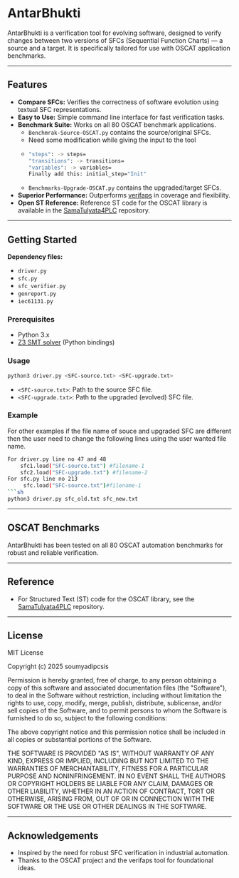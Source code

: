 # AntarBhukti

AntarBhukti is a verification tool for evolving software, designed to verify changes between two versions of SFCs (Sequential Function Charts) — a source and a target. It is specifically tailored for use with OSCAT application benchmarks.

---

## Features

- **Compare SFCs:** Verifies the correctness of software evolution using textual SFC representations.
- **Easy to Use:** Simple command line interface for fast verification tasks.
- **Benchmark Suite:** Works on all 80 OSCAT benchmark applications.  
  - `Benchmrak-Source-OSCAT.py` contains the source/original SFCs.
  -  Need some modification while giving the input to the tool
  -  ```sh
     "steps": -> steps=
     "transitions": -> transitions=
     "variables": -> variables=
     Finally add this: initial_step="Init"
     ``` 
  - `Benchmarks-Upgrade-OSCAT.py` contains the upgraded/target SFCs.
- **Superior Performance:** Outperforms [verifaps](https://formal.kastel.kit.edu/~weigl/verifaps/index.html) in coverage and flexibility.
- **Open ST Reference:** Reference ST code for the OSCAT library is available in the [SamaTulyata4PLC](https://github.com/soumyadipcsis/SamaTulyata4PLC) repository.

---

## Getting Started

**Dependency files:**  
- `driver.py`  
- `sfc.py`  
- `sfc_verifier.py`
- `genreport.py`
- `iec61131.py`

### Prerequisites

- Python 3.x
- [Z3 SMT solver](https://github.com/Z3Prover/z3) (Python bindings)

### Usage

```sh
python3 driver.py <SFC-source.txt> <SFC-upgrade.txt>
```
- `<SFC-source.txt>`: Path to the source SFC file.
- `<SFC-upgrade.txt>`: Path to the upgraded (evolved) SFC file.

### Example
For other examples if the file name of souce and upgraded SFC are different then the user need to change the following lines using the user wanted file name.
```sh
For driver.py line no 47 and 48
    sfc1.load("SFC-source.txt") #filename-1
    sfc2.load("SFC-upgrade.txt") #filename-2
For sfc.py line no 213
     sfc.load("SFC-source.txt")#filename-1
```sh
python3 driver.py sfc_old.txt sfc_new.txt
```

---

## OSCAT Benchmarks

AntarBhukti has been tested on all 80 OSCAT automation benchmarks for robust and reliable verification.

---

## Reference

- For Structured Text (ST) code for the OSCAT library, see the [SamaTulyata4PLC](https://github.com/soumyadipcsis/SamaTulyata4PLC) repository.

---

## License

MIT License

Copyright (c) 2025 soumyadipcsis

Permission is hereby granted, free of charge, to any person obtaining a copy
of this software and associated documentation files (the "Software"), to deal
in the Software without restriction, including without limitation the rights
to use, copy, modify, merge, publish, distribute, sublicense, and/or sell
copies of the Software, and to permit persons to whom the Software is
furnished to do so, subject to the following conditions:

The above copyright notice and this permission notice shall be included in all
copies or substantial portions of the Software.

THE SOFTWARE IS PROVIDED "AS IS", WITHOUT WARRANTY OF ANY KIND, EXPRESS OR
IMPLIED, INCLUDING BUT NOT LIMITED TO THE WARRANTIES OF MERCHANTABILITY,
FITNESS FOR A PARTICULAR PURPOSE AND NONINFRINGEMENT. IN NO EVENT SHALL THE
AUTHORS OR COPYRIGHT HOLDERS BE LIABLE FOR ANY CLAIM, DAMAGES OR OTHER
LIABILITY, WHETHER IN AN ACTION OF CONTRACT, TORT OR OTHERWISE, ARISING FROM,
OUT OF OR IN CONNECTION WITH THE SOFTWARE OR THE USE OR OTHER DEALINGS IN THE
SOFTWARE.

---

## Acknowledgements

- Inspired by the need for robust SFC verification in industrial automation.
- Thanks to the OSCAT project and the verifaps tool for foundational ideas.
